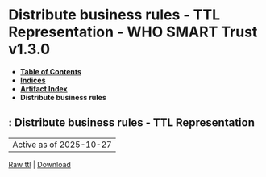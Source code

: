 # Distribute business rules - TTL Representation - WHO SMART Trust v1.3.0

* [**Table of Contents**](toc.md)
* [**Indices**](indices.md)
* [**Artifact Index**](artifacts.md)
* **Distribute business rules**

## : Distribute business rules - TTL Representation

| |
| :--- |
| Active as of 2025-10-27 |

[Raw ttl](Requirements-DistributeBusinessRules.ttl) | [Download](Requirements-DistributeBusinessRules.ttl)

